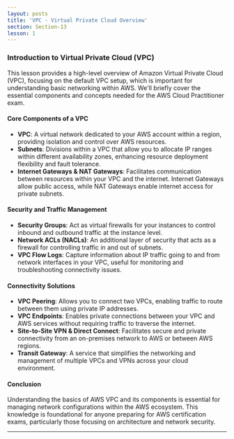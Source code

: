 ```yaml
---
layout: posts
title: 'VPC - Virtual Private Cloud Overview'
section: Section-13
lesson: 1
---
```


### Introduction to Virtual Private Cloud (VPC)

This lesson provides a high-level overview of Amazon Virtual Private Cloud (VPC), focusing on the default VPC setup, which is important for understanding basic networking within AWS. We'll briefly cover the essential components and concepts needed for the AWS Cloud Practitioner exam.

<!-- pagebreak -->

#### Core Components of a VPC

- **VPC**: A virtual network dedicated to your AWS account within a region, providing isolation and control over AWS resources.
- **Subnets**: Divisions within a VPC that allow you to allocate IP ranges within different availability zones, enhancing resource deployment flexibility and fault tolerance.
- **Internet Gateways & NAT Gateways**: Facilitates communication between resources within your VPC and the internet. Internet Gateways allow public access, while NAT Gateways enable internet access for private subnets.

<!-- pagebreak -->

#### Security and Traffic Management

- **Security Groups**: Act as virtual firewalls for your instances to control inbound and outbound traffic at the instance level.
- **Network ACLs (NACLs)**: An additional layer of security that acts as a firewall for controlling traffic in and out of subnets.
- **VPC Flow Logs**: Capture information about IP traffic going to and from network interfaces in your VPC, useful for monitoring and troubleshooting connectivity issues.

<!-- pagebreak -->

#### Connectivity Solutions

- **VPC Peering**: Allows you to connect two VPCs, enabling traffic to route between them using private IP addresses.
- **VPC Endpoints**: Enables private connections between your VPC and AWS services without requiring traffic to traverse the internet.
- **Site-to-Site VPN & Direct Connect**: Facilitates secure and private connectivity from an on-premises network to AWS or between AWS regions.
- **Transit Gateway**: A service that simplifies the networking and management of multiple VPCs and VPNs across your cloud environment.

<!-- pagebreak -->

#### Conclusion

Understanding the basics of AWS VPC and its components is essential for managing network configurations within the AWS ecosystem. This knowledge is foundational for anyone preparing for AWS certification exams, particularly those focusing on architecture and network security.

---
